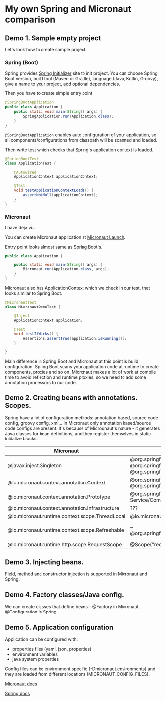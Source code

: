 # My own Spring and Micronaut comparison

## Demo 1. Sample empty project

Let's look how to create sample project.

### Spring (Boot) 

Spring provides [Spring Initializer](https://start.spring.io/) site to init project. 
You can choose Spring Boot version, build tool (Maven or Gradle), language (Java, Kotlin, Groovy),
give a name to your project, add optional dependencies.

Then you have to create simple entry point
```java
@SpringBootApplication
public class Application {
    public static void main(String[] args) {
        SpringApplication.run(Application.class);
    }
}
```

`@SpringBootApplication` enables auto configuration of your application, so all components/configurations 
from classpath will be scanned and loaded.

Then write test which checks that Spring's application context is loaded.

```java
@SpringBootTest
class ApplicationTest {

    @Autowired
    ApplicationContext applicationContext;

    @Test
    void testApplicationContextLoads() {
        assertNotNull(applicationContext);
    }
}
```

### Micronaut

I have deja vu.

You can create Micronaut application at [Micronaut Launch](https://micronaut.io/launch/).

Entry point looks almost same as Spring Boot's.
```java
public class Application {

    public static void main(String[] args) {
        Micronaut.run(Application.class, args);
    }
}
```

Micronaut also has ApplicationContext which we check in our test, that looks similar to Spring Boot.
```java
@MicronautTest
class MicronautDemoTest {

    @Inject
    ApplicationContext application;

    @Test
    void testItWorks() {
        Assertions.assertTrue(application.isRunning());
    }

}
```

Main difference in Spring Boot and Micronaut at this point is build configuration. Spring Boot scans
your application code at runtime to create components, proxies and so on. Micronaut makes a lot of work
at compile time to avoid reflection and runtime proxies, so we need to add some annotation processors
to our code.

## Demo 2. Creating beans with annotations. Scopes.

Spring have a lot of configuration methods: annotation based, source code config, groovy config, xml... In Micronaut
only annotation based/source code configs are present. It's because of Microunaut's nature - it generates
Java classes for bean definitions, and they register themselves in static initialize blocks.

| Micronaut | Spring |   |
|-----------|--------|---|
| @javax.inject.Singleton | @org.springframework.stereotype.Component or @org.springframework.stereotype.Service + @org.springframework.context.annotation.Lazy   | Singletons are lazy by default in micronaut, eager initialization can be forced with Micronaut.build(args).eagerInitSingletons(true) |
| @io.micronaut.context.annotation.Context | @org.springframework.stereotype.Component or @org.springframework.stereotype.Service | Same as Singleton, but eager |
| @io.micronaut.context.annotation.Prototype | @org.springframework.context.annotation.Scope("protype") + Service/Component | Prototypes are created when requested |
| @io.micronaut.context.annotation.Infrastructure | ??? | Infrastructure components can't be overridden |
| @io.micronaut.runtime.context.scope.ThreadLocal | @io.micronaut.runtime.context.scope.ThreadLocal |  |
| @io.micronaut.runtime.context.scope.Refreshable | ~ @org.springframework.cloud.context.config.annotation.RefreshScope | Spring's refresh scope is Spring Cloud specific. Beans are recreated on specific events. |
| @io.micronaut.runtime.http.scope.RequestScope | @Scope("request") |  |

## Demo 3. Injecting beans.

Field, method and constructor injection is supported in Micronaut and Spring.

## Demo 4. Factory classes/Java config.

We can create classes that define beans - @Factory in Micronaut, @Configuration in Spring.

## Demo 5. Application configuration

Application can be configured with:
* properties files (yaml, json, properties)
* environment variables
* java system properties

Config files can be environment specific (-Dmicronaut.environments) and they are loaded from different locations
(MICRONAUT_CONFIG_FILES).

[Micronaut docs](https://docs.micronaut.io/latest/guide/index.html#config)

[Spring docs](https://docs.spring.io/spring-boot/docs/current/reference/html/spring-boot-features.html#boot-features-external-config)
